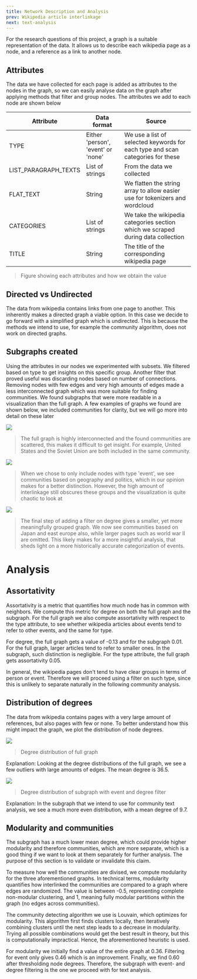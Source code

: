 ```yaml
---
title: Network Description and Analysis
prev: Wikipedia article interlinkage
next: text-analysis
---
```


For the research questions of this project, a graph is a suitable representation of the data. It allows us to describe each wikipedia page as a node, and a reference as a link to another node. 

## Attributes

The data we have collected for each page is added as attributes to the nodes in the graph, so we can easily analyse data on the graph after applying methods that filter and group nodes. The attributes we add to each node are shown below

| Attribute            | Data format                        | Source                                                                           |
|----------------------|------------------------------------|----------------------------------------------------------------------------------|
| TYPE                 | Either 'person', 'event' or 'none' | We use a list of selected keywords for each type and scan categories for these   |
| LIST_PARAGRAPH_TEXTS | List of strings                    | From the data we collected                                                       |
| FLAT_TEXT            | String                             | We flatten the string array to allow easier use for tokenizers and wordcloud     |
| CATEGORIES           | List of strings                    | We take the wikipedia categories section which we scraped during data collection |
| TITLE                | String                             | The title of the corresponding wikipedia page   <br/>                            |
> Figure showing each attributes and how we obtain the value

## Directed vs Undirected

The data from wikipedia contains links from one page to another. This inherently makes a directed graph a viable option. In this case we decide to go forward with a simplified graph which is undirected. This is because the methods we intend to use, for example the community algorithm, does not work on directed graphs. 

## Subgraphs created

Using the attributes in our nodes we experimented with subsets. We filtered based on type to get insights on this specific group. Another filter that proved useful was discarding nodes based on number of connections. Removing nodes with few edges and very high amounts of edges made a less interconnected graph which was more suitable for finding communities. We found subgraphs that were more readable in a visualization than the full graph. A few examples of graphs we found are shown below, we included communities for clarity, but we will go more into detail on these later

![](/images/full-graph.png)

> The full graph is highly interconnected and the found communities are scattered, this makes it difficult to get insight. For example, United States and the Soviet Union are both included in the same community.

![](/images/subgraph-event.png)

> When we chose to only include nodes with type 'event', we see communities based on geography and politics, which in our opinion makes for a better distinction. However, the high amount of interlinkage still obscures these groups and the visualization is quite chaotic to look at

![](/images/subgraph-event-degree-filter.png)

> The final step of adding a filter on degree gives a smaller, yet more meaningfully grouped graph. We now see communities based on Japan and east europe also, while larger pages such as world war II are omitted. This likely makes for a more insightful analysis, that sheds light on a more historically accurate categorization of events.

# Analysis

## Assortativity

Assortativity is a metric that quantifies how much node has in common with neighbors. We compute this metric for degree on both the full graph and the subgraph. For the full graph we also compute assortativity with respect to the type attribute, to see whether wikipedia articles about events tend to refer to other events, and the same for type.

For degree, the full graph gets a value of -0.13 and for the subgraph 0.01. For the full graph, larger articles tend to refer to smaller ones. In the subgraph, such distinction is negligible. For the type attribute, the full graph gets assortativity 0.05. 

In general, the wikipedia pages don't tend to have clear groups in terms of person or event. Therefore we will proceed using a filter on such type, since this is unlikely to separate naturally in the following community analysis.

## Distribution of degrees

The data from wikipedia contains pages with a very large amount of references, but also pages with few or none. To better understand how this might impact the graph, we plot the distribution of node degrees.

![](/images/degree-distribution-fullgraph.png)

> Degree distribution of full graph

Explanation: Looking at the degree distributions of the full graph, we see a few outliers with large amounts of edges. The mean degree is 36.5. 

![](/images/degree-distribution.png)

> Degree distribution of subgraph with event and degree filter

Explanation: In the subgraph that we intend to use for community text analysis, we see a much more even distribution, with a mean degree of 9.7.

## Modularity and communities

The subgraph has a much lower mean degree, which could provide higher modularity and therefore communities, which are more separate, which is a good thing if we want to look at them separately for further analysis. The purpose of this section is to validate or invalidate this claim.

To measure how well the communities are divised, we compute modularity for the three aforementioned graphs. In technical terms, modularity quantifies how interlinked the communities are compared to a graph where edges are randomized. The value is between -0.5, representing complete non-modular clustering, and 1, meaning fully modular partitions within the graph (no edges across communities).

The community detecting algorithm we use is Louvain, which optimizes for modularity. This algorithm first finds clusters locally, then iteratively combining clusters until the next step leads to a decrease in modularity. Trying all possible combinations would get the best result in theory, but this is computationally impractical. Hence, the aforementioned heuristic is used.

For modularity we initially find a value of the entire graph at 0.36. Filtering for event only gives 0.46 which is an improvement. Finally, we find 0.60 after thresholding node degrees. Therefore, the subgraph with event- and degree filtering is the one we proceed with for text analysis.